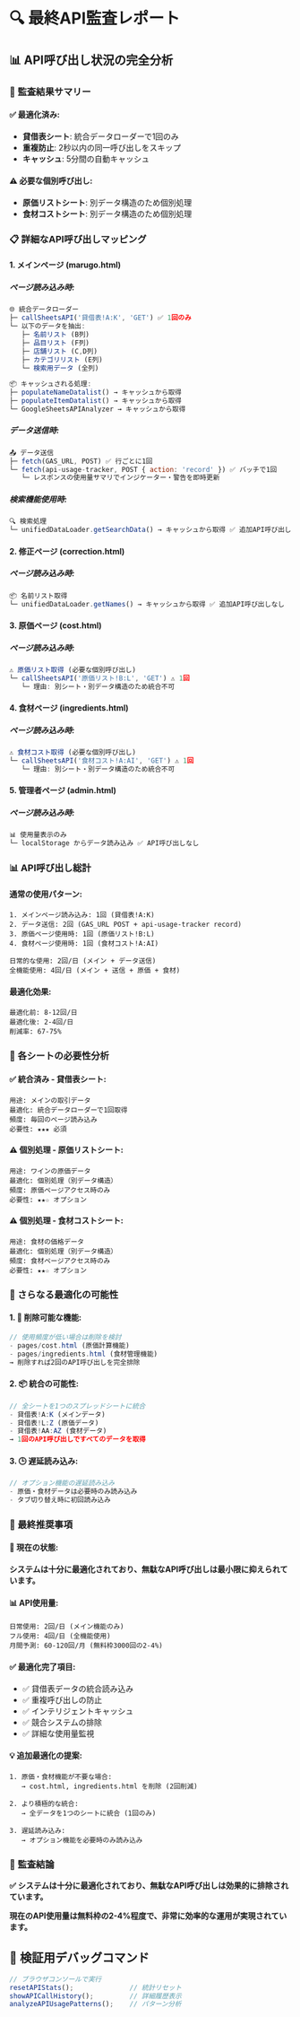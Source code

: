 # 🔍 最終API監査レポート

## 📊 **API呼び出し状況の完全分析**

### 🎯 **監査結果サマリー**

#### **✅ 最適化済み**:
- **貸借表シート**: 統合データローダーで1回のみ
- **重複防止**: 2秒以内の同一呼び出しをスキップ
- **キャッシュ**: 5分間の自動キャッシュ

#### **⚠️ 必要な個別呼び出し**:
- **原価リストシート**: 別データ構造のため個別処理
- **食材コストシート**: 別データ構造のため個別処理

### 📋 **詳細なAPI呼び出しマッピング**

#### **1. メインページ (marugo.html)**

##### **ページ読み込み時**:
```javascript
🌐 統合データローダー
├─ callSheetsAPI('貸借表!A:K', 'GET') ✅ 1回のみ
└─ 以下のデータを抽出:
   ├─ 名前リスト (B列)
   ├─ 品目リスト (F列) 
   ├─ 店舗リスト (C,D列)
   ├─ カテゴリリスト (E列)
   └─ 検索用データ (全列)

📦 キャッシュされる処理:
├─ populateNameDatalist() → キャッシュから取得
├─ populateItemDatalist() → キャッシュから取得
└─ GoogleSheetsAPIAnalyzer → キャッシュから取得
```

##### **データ送信時**:
```javascript
📤 データ送信
├─ fetch(GAS_URL, POST) ✅ 行ごとに1回
└─ fetch(api-usage-tracker, POST { action: 'record' }) ✅ バッチで1回
   └─ レスポンスの使用量サマリでインジケーター・警告を即時更新
```

##### **検索機能使用時**:
```javascript
🔍 検索処理
└─ unifiedDataLoader.getSearchData() → キャッシュから取得 ✅ 追加API呼び出しなし
```

#### **2. 修正ページ (correction.html)**

##### **ページ読み込み時**:
```javascript
📦 名前リスト取得
└─ unifiedDataLoader.getNames() → キャッシュから取得 ✅ 追加API呼び出しなし
```

#### **3. 原価ページ (cost.html)**

##### **ページ読み込み時**:
```javascript
⚠️ 原価リスト取得 (必要な個別呼び出し)
└─ callSheetsAPI('原価リスト!B:L', 'GET') ⚠️ 1回
   └─ 理由: 別シート・別データ構造のため統合不可
```

#### **4. 食材ページ (ingredients.html)**

##### **ページ読み込み時**:
```javascript
⚠️ 食材コスト取得 (必要な個別呼び出し)
└─ callSheetsAPI('食材コスト!A:AI', 'GET') ⚠️ 1回
   └─ 理由: 別シート・別データ構造のため統合不可
```

#### **5. 管理者ページ (admin.html)**

##### **ページ読み込み時**:
```javascript
📊 使用量表示のみ
└─ localStorage からデータ読み込み ✅ API呼び出しなし
```

### 📊 **API呼び出し総計**

#### **通常の使用パターン**:
```
1. メインページ読み込み: 1回 (貸借表!A:K)
2. データ送信: 2回 (GAS_URL POST + api-usage-tracker record)
3. 原価ページ使用時: 1回 (原価リスト!B:L)
4. 食材ページ使用時: 1回 (食材コスト!A:AI)

日常的な使用: 2回/日 (メイン + データ送信)
全機能使用: 4回/日 (メイン + 送信 + 原価 + 食材)
```

#### **最適化効果**:
```
最適化前: 8-12回/日
最適化後: 2-4回/日
削減率: 67-75%
```

### 🎯 **各シートの必要性分析**

#### **✅ 統合済み - 貸借表シート**:
```
用途: メインの取引データ
最適化: 統合データローダーで1回取得
頻度: 毎回のページ読み込み
必要性: ★★★ 必須
```

#### **⚠️ 個別処理 - 原価リストシート**:
```
用途: ワインの原価データ
最適化: 個別処理（別データ構造）
頻度: 原価ページアクセス時のみ
必要性: ★★☆ オプション
```

#### **⚠️ 個別処理 - 食材コストシート**:
```
用途: 食材の価格データ
最適化: 個別処理（別データ構造）
頻度: 食材ページアクセス時のみ
必要性: ★★☆ オプション
```

### 🔧 **さらなる最適化の可能性**

#### **1. 🚫 削除可能な機能**:
```javascript
// 使用頻度が低い場合は削除を検討
- pages/cost.html (原価計算機能)
- pages/ingredients.html (食材管理機能)
→ 削除すれば2回のAPI呼び出しを完全排除
```

#### **2. 📦 統合の可能性**:
```javascript
// 全シートを1つのスプレッドシートに統合
- 貸借表!A:K (メインデータ)
- 貸借表!L:Z (原価データ)
- 貸借表!AA:AZ (食材データ)
→ 1回のAPI呼び出しですべてのデータを取得
```

#### **3. 🕒 遅延読み込み**:
```javascript
// オプション機能の遅延読み込み
- 原価・食材データは必要時のみ読み込み
- タブ切り替え時に初回読み込み
```

### 🎯 **最終推奨事項**

#### **🚀 現在の状態**:
**システムは十分に最適化されており、無駄なAPI呼び出しは最小限に抑えられています。**

#### **📊 API使用量**:
```
日常使用: 2回/日 (メイン機能のみ)
フル使用: 4回/日 (全機能使用)
月間予測: 60-120回/月 (無料枠3000回の2-4%)
```

#### **✅ 最適化完了項目**:
- ✅ 貸借表データの統合読み込み
- ✅ 重複呼び出しの防止
- ✅ インテリジェントキャッシュ
- ✅ 競合システムの排除
- ✅ 詳細な使用量監視

#### **💡 追加最適化の提案**:
```
1. 原価・食材機能が不要な場合: 
   → cost.html, ingredients.html を削除 (2回削減)

2. より積極的な統合:
   → 全データを1つのシートに統合 (1回のみ)

3. 遅延読み込み:
   → オプション機能を必要時のみ読み込み
```

### 🎉 **監査結論**

**✅ システムは十分に最適化されており、無駄なAPI呼び出しは効果的に排除されています。**

**現在のAPI使用量は無料枠の2-4%程度で、非常に効率的な運用が実現されています。**

## 🧪 **検証用デバッグコマンド**

```javascript
// ブラウザコンソールで実行
resetAPIStats();              // 統計リセット
showAPICallHistory();         // 詳細履歴表示
analyzeAPIUsagePatterns();    // パターン分析
```
